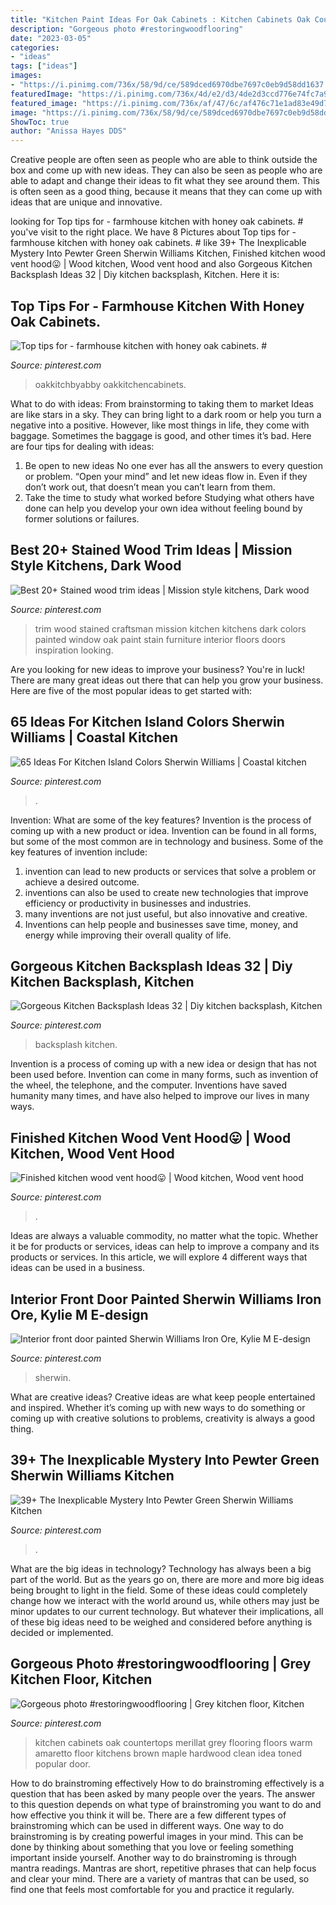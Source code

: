 ```yaml
---
title: "Kitchen Paint Ideas For Oak Cabinets : Kitchen Cabinets Oak Countertops Merillat Grey Flooring Floors Warm Amaretto Floor Kitchens Brown Maple Hardwood Clean Idea Toned Popular Door"
description: "Gorgeous photo #restoringwoodflooring"
date: "2023-03-05"
categories:
- "ideas"
tags: ["ideas"]
images:
- "https://i.pinimg.com/736x/58/9d/ce/589dced6970dbe7697c0eb9d58dd1637.jpg"
featuredImage: "https://i.pinimg.com/736x/4d/e2/d3/4de2d3ccd776e74fc7a94c222b44e8e1.jpg"
featured_image: "https://i.pinimg.com/736x/af/47/6c/af476c71e1ad83e49d7e7bfd6a997c4b.jpg"
image: "https://i.pinimg.com/736x/58/9d/ce/589dced6970dbe7697c0eb9d58dd1637.jpg"
ShowToc: true
author: "Anissa Hayes DDS"
---
```



Creative people are often seen as people who are able to think outside the box and come up with new ideas. They can also be seen as people who are able to adapt and change their ideas to fit what they see around them. This is often seen as a good thing, because it means that they can come up with ideas that are unique and innovative.

	

		
looking for Top tips for - farmhouse kitchen with honey oak cabinets. # you've visit to the right place. We have 8 Pictures about Top tips for - farmhouse kitchen with honey oak cabinets. # like 39+ The Inexplicable Mystery Into Pewter Green Sherwin Williams Kitchen, Finished kitchen wood vent hood😛 | Wood kitchen, Wood vent hood and also Gorgeous Kitchen Backsplash Ideas 32 | Diy kitchen backsplash, Kitchen. Here it is:
		
    
## Top Tips For - Farmhouse Kitchen With Honey Oak Cabinets. #

<img loading=lazy src="https://i.pinimg.com/736x/4d/e2/d3/4de2d3ccd776e74fc7a94c222b44e8e1.jpg" onerror="this.onerror=null;this.src='https://tse4.mm.bing.net/th?id=OIP.aMbzLzqAfK2pRBU3ukOvaAHaLg&amp;pid=15.1';" alt="Top tips for - farmhouse kitchen with honey oak cabinets. #">

_Source: pinterest.com_

>oakkitchbyabby oakkitchencabinets. 

	

What to do with ideas: From brainstorming to taking them to market
Ideas are like stars in a sky. They can bring light to a dark room or help you turn a negative into a positive. However, like most things in life, they come with baggage. Sometimes the baggage is good, and other times it’s bad. Here are four tips for dealing with ideas:
1. Be open to new ideas 
No one ever has all the answers to every question or problem. “Open your mind” and let new ideas flow in. Even if they don’t work out, that doesn’t mean you can’t learn from them. 
2. Take the time to study what worked before 
Studying what others have done can help you develop your own idea without feeling bound by former solutions or failures.

    
## Best 20+ Stained Wood Trim Ideas | Mission Style Kitchens, Dark Wood

<img loading=lazy src="https://i.pinimg.com/736x/af/47/6c/af476c71e1ad83e49d7e7bfd6a997c4b.jpg" onerror="this.onerror=null;this.src='https://tse1.mm.bing.net/th?id=OIP.aZUlv4NFhaxOGm-j6KjxTgAAAA&amp;pid=15.1';" alt="Best 20+ Stained wood trim ideas | Mission style kitchens, Dark wood">

_Source: pinterest.com_

>trim wood stained craftsman mission kitchen kitchens dark colors painted window oak paint stain furniture interior floors doors inspiration looking. 

	

Are you looking for new ideas to improve your business? You're in luck! There are many great ideas out there that can help you grow your business. Here are five of the most popular ideas to get started with:

    
## 65 Ideas For Kitchen Island Colors Sherwin Williams | Coastal Kitchen

<img loading=lazy src="https://i.pinimg.com/736x/9f/47/e6/9f47e61cd9042a1a9ccbd9a12044023f.jpg" onerror="this.onerror=null;this.src='https://tse3.mm.bing.net/th?id=OIP.jzrIxwcTyP73ektL25ueHwAAAA&amp;pid=15.1';" alt="65 Ideas For Kitchen Island Colors Sherwin Williams | Coastal kitchen">

_Source: pinterest.com_

>. 

	

Invention: What are some of the key features?
Invention is the process of coming up with a new product or idea. Invention can be found in all forms, but some of the most common are in technology and business. Some of the key features of invention include:
1. invention can lead to new products or services that solve a problem or achieve a desired outcome.
2. inventions can also be used to create new technologies that improve efficiency or productivity in businesses and industries. 
3. many inventions are not just useful, but also innovative and creative. 
4. Inventions can help people and businesses save time, money, and energy while improving their overall quality of life.

    
## Gorgeous Kitchen Backsplash Ideas 32 | Diy Kitchen Backsplash, Kitchen

<img loading=lazy src="https://i.pinimg.com/736x/45/15/9d/45159d6895211d74436795533fcae0c9.jpg" onerror="this.onerror=null;this.src='https://tse4.mm.bing.net/th?id=OIP.5NhmAIvVIgOi_zsZbZRffAHaJ4&amp;pid=15.1';" alt="Gorgeous Kitchen Backsplash Ideas 32 | Diy kitchen backsplash, Kitchen">

_Source: pinterest.com_

>backsplash kitchen. 

	

Invention is a process of coming up with a new idea or design that has not been used before. Invention can come in many forms, such as invention of the wheel, the telephone, and the computer. Inventions have saved humanity many times, and have also helped to improve our lives in many ways.

    
## Finished Kitchen Wood Vent Hood😛 | Wood Kitchen, Wood Vent Hood

<img loading=lazy src="https://i.pinimg.com/736x/74/2d/29/742d29153b743597024b9f5e60730ecd--vent-hood-kitchen-wood.jpg" onerror="this.onerror=null;this.src='https://tse3.mm.bing.net/th?id=OIP.JCb4bSwEA1NbmfeMePdx0wHaJ3&amp;pid=15.1';" alt="Finished kitchen wood vent hood😛 | Wood kitchen, Wood vent hood">

_Source: pinterest.com_

>. 

	

Ideas are always a valuable commodity, no matter what the topic. Whether it be for products or services, ideas can help to improve a company and its products or services. In this article, we will explore 4 different ways that ideas can be used in a business.

    
## Interior Front Door Painted Sherwin Williams Iron Ore, Kylie M E-design

<img loading=lazy src="https://i.pinimg.com/736x/41/51/cc/4151ccdd819d0e291872946eba1646fe.jpg" onerror="this.onerror=null;this.src='https://tse4.mm.bing.net/th?id=OIP.0PWcRd2yHR6vHhRrrLgncgHaKO&amp;pid=15.1';" alt="Interior front door painted Sherwin Williams Iron Ore, Kylie M E-design">

_Source: pinterest.com_

>sherwin. 

	

What are creative ideas?
Creative ideas are what keep people entertained and inspired. Whether it’s coming up with new ways to do something or coming up with creative solutions to problems, creativity is always a good thing.

    
## 39+ The Inexplicable Mystery Into Pewter Green Sherwin Williams Kitchen

<img loading=lazy src="https://i.pinimg.com/736x/58/9d/ce/589dced6970dbe7697c0eb9d58dd1637.jpg" onerror="this.onerror=null;this.src='https://tse1.mm.bing.net/th?id=OIP.fCU17_BFIz-u6so6rzpPSAHaKX&amp;pid=15.1';" alt="39+ The Inexplicable Mystery Into Pewter Green Sherwin Williams Kitchen">

_Source: pinterest.com_

>. 

	

What are the big ideas in technology?
Technology has always been a big part of the world. But as the years go on, there are more and more big ideas being brought to light in the field. Some of these ideas could completely change how we interact with the world around us, while others may just be minor updates to our current technology. But whatever their implications, all of these big ideas need to be weighed and considered before anything is decided or implemented.

    
## Gorgeous Photo #restoringwoodflooring | Grey Kitchen Floor, Kitchen

<img loading=lazy src="https://i.pinimg.com/736x/37/c0/a6/37c0a671ba1cd2072a7fcaf7307b32db.jpg" onerror="this.onerror=null;this.src='https://tse3.mm.bing.net/th?id=OIP.tfyZmQFpSrUW0xZP0JVbpwHaJ3&amp;pid=15.1';" alt="Gorgeous photo #restoringwoodflooring | Grey kitchen floor, Kitchen">

_Source: pinterest.com_

>kitchen cabinets oak countertops merillat grey flooring floors warm amaretto floor kitchens brown maple hardwood clean idea toned popular door. 

	

How to do brainstroming effectively
How to do brainstroming effectively is a question that has been asked by many people over the years. The answer to this question depends on what type of brainstroming you want to do and how effective you think it will be. There are a few different types of brainstroming which can be used in different ways. 
One way to do brainstroming is by creating powerful images in your mind. This can be done by thinking about something that you love or feeling something important inside yourself. Another way to do brainstroming is through mantra readings. Mantras are short, repetitive phrases that can help focus and clear your mind. There are a variety of mantras that can be used, so find one that feels most comfortable for you and practice it regularly.

